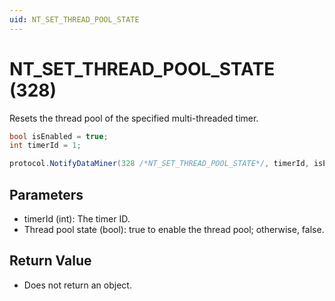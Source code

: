 ```yaml
---
uid: NT_SET_THREAD_POOL_STATE
---
```


# NT_SET_THREAD_POOL_STATE (328)

Resets the thread pool of the specified multi-threaded timer.

```csharp
bool isEnabled = true;
int timerId = 1;

protocol.NotifyDataMiner(328 /*NT_SET_THREAD_POOL_STATE*/, timerId, isEnabled);
```

## Parameters

- timerId (int): The timer ID.
- Thread pool state (bool): true to enable the thread pool; otherwise, false.

## Return Value

- Does not return an object.
